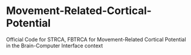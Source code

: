 # Movement-Related-Cortical-Potential
Official Code for STRCA, FBTRCA for Movement-Related Cortical Potential in the Brain-Computer Interface context
